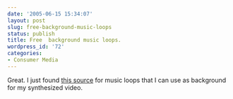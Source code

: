 ```yaml
---
date: '2005-06-15 15:34:07'
layout: post
slug: free-background-music-loops
status: publish
title: Free  background music loops.
wordpress_id: '72'
categories:
- Consumer Media
---
```


Great.  I just found [this source](http://www.flashkit.com/loops/) for music loops that I can use as background for my synthesized video.
